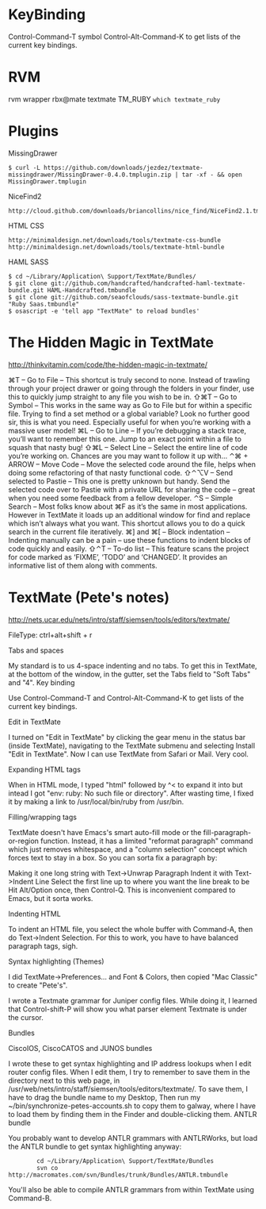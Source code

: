 KeyBinding
====
  
Control-Command-T symbol
Control-Alt-Command-K to get lists of the current key bindings.

RVM
====
rvm wrapper rbx@mate textmate
TM_RUBY `which textmate_ruby`

Plugins
====

MissingDrawer

	$ curl -L https://github.com/downloads/jezdez/textmate-missingdrawer/MissingDrawer-0.4.0.tmplugin.zip | tar -xf - && open MissingDrawer.tmplugin

NiceFind2

	http://cloud.github.com/downloads/briancollins/nice_find/NiceFind2.1.tmplugin.zip

HTML CSS

	http://minimaldesign.net/downloads/tools/textmate-css-bundle
	http://minimaldesign.net/downloads/tools/textmate-html-bundle
	
HAML SASS
	
	$ cd ~/Library/Application\ Support/TextMate/Bundles/
	$ git clone git://github.com/handcrafted/handcrafted-haml-textmate-bundle.git HAML-Handcrafted.tmbundle
	$ git clone git://github.com/seaofclouds/sass-textmate-bundle.git "Ruby Saas.tmbundle"
	$ osascript -e 'tell app "TextMate" to reload bundles'

The Hidden Magic in TextMate
====

http://thinkvitamin.com/code/the-hidden-magic-in-textmate/

⌘T – Go to File – This shortcut is truly second to none. Instead of trawling through your project drawer or going through the folders in your finder, use this to quickly jump straight to any file you wish to be in.
⇧⌘T – Go to Symbol – This works in the same way as Go to File but for within a specific file. Trying to find a set method or a global variable? Look no further good sir, this is what you need. Especially useful for when you’re working with a massive user model!
⌘L – Go to Line – If you’re debugging a stack trace, you’ll want to remember this one. Jump to an exact point within a file to squash that nasty bug!
⇧⌘L – Select Line – Select the entire line of code you’re working on. Chances are you may want to follow it up with…
⌃⌘ + ARROW – Move Code – Move the selected code around the file, helps when doing some refactoring of that nasty functional code.
⇧⌃⌥V – Send selected to Pastie – This one is pretty unknown but handy. Send the selected code over to Pastie with a private URL for sharing the code – great when you need some feedback from a fellow developer.
⌃S – Simple Search – Most folks know about ⌘F as it’s the same in most applications. However in TextMate it loads up an additional window for find and replace which isn’t always what you want. This shortcut allows you to do a quick search in the current file iteratively.
⌘] and ⌘[ – Block indentation – Indenting manually can be a pain – use these functions to indent blocks of code quickly and easily.
⇧⌃T – To-do list – This feature scans the project for code marked as ‘FIXME’, ‘TODO’ and ‘CHANGED’. It provides an informative list of them along with comments.


TextMate (Pete's notes)
====
 
http://nets.ucar.edu/nets/intro/staff/siemsen/tools/editors/textmate/

FileType:
ctrl+alt+shift + r

Tabs and spaces

My standard is to us 4-space indenting and no tabs. To get this in TextMate, at the bottom of the window, in the gutter, set the Tabs field to "Soft Tabs" and "4".
Key binding

Use Control-Command-T and Control-Alt-Command-K to get lists of the current key bindings.

Edit in TextMate

I turned on "Edit in TextMate" by clicking the gear menu in the status bar (inside TextMate), navigating to the TextMate submenu and selecting Install "Edit in TextMate". Now I can use TextMate from Safari or Mail. Very cool.

Expanding HTML tags

When in HTML mode, I typed "html" followed by ^< to expand it into <html></html> but intead I got "env: ruby: No such file or directory". After wasting time, I fixed it by making a link to /usr/local/bin/ruby from /usr/bin.

Filling/wrapping tags

TextMate doesn't have Emacs's smart auto-fill mode or the fill-paragraph-or-region function. Instead, it has a limited "reformat paragraph" command which just removes whitespace, and a "column selection" concept which forces text to stay in a box. So you can sorta fix a paragraph by:

Making it one long string with Text->Unwrap Paragraph
Indent it with Text->Indent Line
Select the first line up to where you want the line break to be
Hit Alt/Option once, then Control-Q.
This is inconvenient compared to Emacs, but it sorta works.

Indenting HTML

To indent an HTML file, you select the whole buffer with Command-A, then do Text->Indent Selection. For this to work, you have to have balanced paragraph tags, sigh.

Syntax highlighting (Themes)

I did TextMate->Preferences... and Font & Colors, then copied "Mac Classic" to create "Pete's".

I wrote a Textmate grammar for Juniper config files. While doing it, I learned that Control-shift-P will show you what parser element Textmate is under the cursor.

Bundles

CiscoIOS, CiscoCATOS and JUNOS bundles

I wrote these to get syntax highlighting and IP address lookups when I edit router config files. When I edit them, I try to remember to save them in the directory next to this web page, in /usr/web/nets/intro/staff/siemsen/tools/editors/textmate/. To save them, I have to drag the bundle name to my Desktop, Then run my ~/bin/synchronize-petes-accounts.sh to copy them to galway, where I have to load them by finding them in the Finder and double-clicking them.
ANTLR bundle

You probably want to develop ANTLR grammars with ANTLRWorks, but load the ANTLR bundle to get syntax highlighting anyway:

			cd ~/Library/Application\ Support/TextMate/Bundles
			svn co http://macromates.com/svn/Bundles/trunk/Bundles/ANTLR.tmbundle
		
You'll also be able to compile ANTLR grammars from within TextMate using Command-B.
